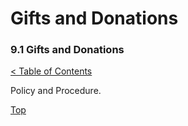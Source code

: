 [0]: ../README.md
[9.1]: gifts-and-donations.md

# Gifts and Donations
### 9.1 Gifts and Donations
[< Table of Contents][0]

Policy and Procedure.

[Top][9.1]
